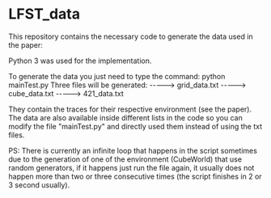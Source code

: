 # LFST_data
This repository contains the necessary code to generate the data used in the paper: 

Python 3 was used for the implementation.

To generate the data you just need to type the command: python mainTest.py
Three files will be generated:
-----> grid_data.txt
-----> cube_data.txt
-----> 421_data.txt

They contain the traces for their respective environment (see the paper). The data are also available inside different lists in the code so you can modify the file "mainTest.py" and directly used them instead of using the txt files.

PS: There is currently an infinite loop that happens in the script sometimes due to the generation of one of the environment (CubeWorld) that use random generators, if it happens just run the file again, it usually does not happen more than two or three consecutive times (the script finishes in 2 or 3 second usually).

